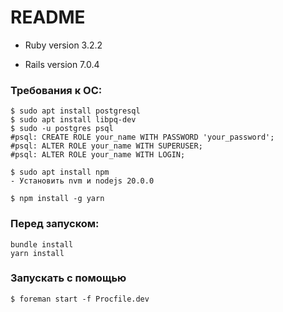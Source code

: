 # README

* Ruby version 3.2.2

* Rails version 7.0.4

### Требования к ОС:
    $ sudo apt install postgresql
    $ sudo apt install libpq-dev
    $ sudo -u postgres psql
    #psql: CREATE ROLE your_name WITH PASSWORD 'your_password';
    #psql: ALTER ROLE your_name WITH SUPERUSER;
	#psql: ALTER ROLE your_name WITH LOGIN;

    $ sudo apt install npm
    - Установить nvm и nodejs 20.0.0    

    $ npm install -g yarn

### Перед запуском:
    bundle install
    yarn install

### Запускать с помощью 
    $ foreman start -f Procfile.dev
